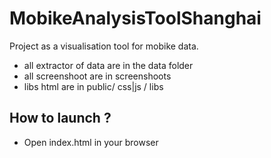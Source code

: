 # MobikeAnalysisToolShanghai

Project as a visualisation tool for mobike data.

- all extractor of data are in the data folder
- all screenshoot are in screenshoots
- libs html are in public/ css|js / libs

How to launch ?
---------------

- Open index.html in your browser
